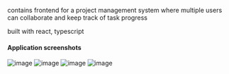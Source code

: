 contains frontend for a project management system where multiple users can collaborate and keep track of task progress

built with react, typescript

#### Application screenshots
![image](https://github.com/gnaaruag/proj-management-system/assets/68043860/18090a8e-d839-408a-b40b-229aed10e4a2)
![image](https://github.com/gnaaruag/proj-management-system/assets/68043860/9cf9eb39-02e1-4053-aa94-920ce12d0336)
![image](https://github.com/gnaaruag/proj-management-system/assets/68043860/d9c3c546-9981-407b-80cc-b815da15da8c)
![image](https://github.com/gnaaruag/proj-management-system/assets/68043860/d7fc972e-6094-4c1f-a915-c233d007f3bd)

